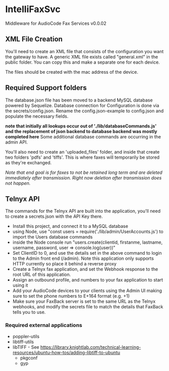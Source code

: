 # IntelliFaxSvc
Middleware for AudioCode Fax Services v0.0.02

## XML File Creation
You'll need to create an XML file that consists of the configuration you want the gateway to have. A generic XML file exists called "general.xml" in the public folder. You can copy this and make a separate one for each device.

The files should be created with the mac address of the device.
## Required Support folders
The database.json file has been moved to a backend MySQL database powered by Sequelize. Database connection for Configuration is done via the secrets/config.json. Rename the config.json-example to config.json and populate the necessary fields.


 **note that initially all lookups occur out of './lib/databaseCommands.js' and the replacement of json backend to database backend was mostly completed here** Some additional database commands are occurring in the admin API.

You'll also need to create an 'uploaded_files' folder, and inside that create two folders 'pdfs' and 'tiffs'. This is where faxes will temporarily be stored as they're exchanged.


*Note that end goal is for faxes to not be retained long term and are deleted immediately after transmission. Right now deletion after transmission does not happen.*

## Telnyx API

The commands for the Telnyx API are built into the application, you'll need to create a secrets.json with the API Key there. 

 - Install this project, and connect it to a MySQL database
 - using Node, use "const users = require('./lib/admin/UserAccounts.js') to import the Users database commands
 - inside the Node console run "users.create(clientid, firstanme, lastname, username, password, user => console.log(user))"
 - Set ClientID to 0, and use the details set in the above command to login to the Admin front end (/admin). Note this application only supports HTTP currently so place it behind a reverse proxy
 - Create a Telnyx fax application, and set the Webhook response to the root URL of this application.
 - Assign an outbound profile, and numbers to your fax application to start using it
 - Add your AudioCode devices to your clients using the Admin UI making sure to set the phone numbers to E+164 format (e.g. +1)
 - Make sure your FaxBack server is set to the same URL as the Telnyx webhooks, and modify the secrets file to match the details that FaxBack tells you to use.

### Required external applications
* poppler-utils
* libtiff-utils
* libTIFF - See https://library.knightlab.com/technical-learning-resources/ubuntu-how-tos/adding-libtiff-to-ubuntu
	* pkgconf
	* gyp


